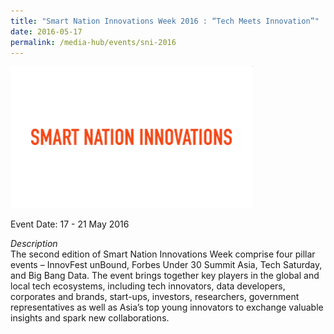 ```yaml
---
title: "Smart Nation Innovations Week 2016 : “Tech Meets Innovation”"
date: 2016-05-17
permalink: /media-hub/events/sni-2016
---
```

![Smart Nation Innovations Week 2016](/images/media-hub/events/smart-nation-innovations-2016.png)


Event Date: 17 - 21 May 2016

*Description*<br>
The second edition of Smart Nation Innovations Week comprise four pillar events – InnovFest unBound, Forbes Under 30 Summit Asia, Tech Saturday, and Big Bang Data. The event brings together key players in the global and local tech ecosystems, including tech innovators, data developers, corporates and brands, start-ups, investors, researchers, government representatives as well as Asia’s top young innovators to exchange valuable insights and spark new collaborations.